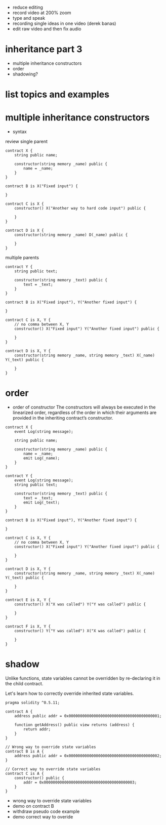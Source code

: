 - reduce editing
- record video at 200% zoom
- type and speak
- recording single ideas in one video (derek banas)
- edit raw video and then fix audio

# inheritance part 3

- multiple inheritance constructors
- order
- shadowing?

# list topics and examples

# multiple inheritance constructors

- syntax

review single parent

```
contract X {
    string public name;

    constructor(string memory _name) public {
        name = _name;
    }
}

contract B is X("Fixed input") {

}

contract C is X {
    constructor() X("Another way to hard code input") public {

    }
}

contract D is X {
    constructor(string memory _name) D(_name) public {

    }
}
```

multiple parents

```
contract Y {
    string public text;

    constructor(string memory _text) public {
        text = _text;
    }
}

contract B is X("Fixed input"), Y("Another fixed input") {

}

contract C is X, Y {
    // no comma between X, Y
    constructor() X("Fixed input") Y("Another fixed input") public {

    }
}

contract D is X, Y {
    constructor(string memory _name, string memory _text) X(_name) Y(_text) public {

    }
}

```

# order

- order of constructor
  The constructors will always be executed in the linearized order,
  regardless of the order in which their arguments are provided in the
  inheriting contract’s constructor.

```
contract X {
    event Log(string message);

    string public name;

    constructor(string memory _name) public {
        name = _name;
        emit Log(_name);
    }
}

contract Y {
    event Log(string message);
    string public text;

    constructor(string memory _text) public {
        text = _text;
        emit Log(_text);
    }
}

contract B is X("Fixed input"), Y("Another fixed input") {

}

contract C is X, Y {
    // no comma between X, Y
    constructor() X("Fixed input") Y("Another fixed input") public {

    }
}

contract D is X, Y {
    constructor(string memory _name, string memory _text) X(_name) Y(_text) public {

    }
}

contract E is X, Y {
    constructor() X("X was called") Y("Y was called") public {

    }
}

contract F is X, Y {
    constructor() Y("Y was called") X("X was called") public {

    }
}

```

# shadow

Unlike functions, state variables cannot be overridden by re-declaring it in the child contract.

Let's learn how to correctly override inherited state variables.

```
pragma solidity ^0.5.11;

contract A {
    address public addr = 0x0000000000000000000000000000000000000001;

    function getAddress() public view returns (address) {
        return addr;
    }
}

// Wrong way to override state variables
contract B is A {
    address public addr = 0x0000000000000000000000000000000000000002;
}

// Correct way to override state variables
contract C is A {
    constructor() public {
        addr = 0x0000000000000000000000000000000000000003;
    }
}
```

- wrong way to override state variables
- demo on contract B
- withdraw pseudo code example
- demo correct way to overide
